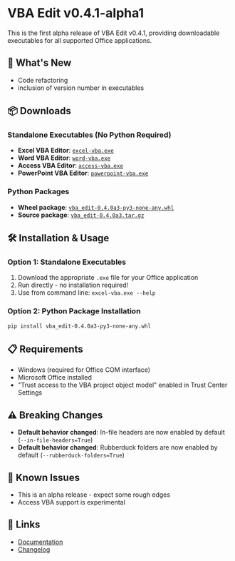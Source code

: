 # VBA Edit v0.4.1-alpha1

This is the first alpha release of VBA Edit v0.4.1, providing downloadable executables for all supported Office applications.

## 🚀 What's New

- Code refactoring
- inclusion of version number in executables

## 📦 Downloads

### Standalone Executables (No Python Required)
- **Excel VBA Editor**: [`excel-vba.exe`](excel-vba.exe)
- **Word VBA Editor**: [`word-vba.exe`](word-vba.exe)  
- **Access VBA Editor**: [`access-vba.exe`](access-vba.exe)
- **PowerPoint VBA Editor**: [`powerpoint-vba.exe`](powerpoint-vba.exe)

### Python Packages
- **Wheel package**: [`vba_edit-0.4.0a3-py3-none-any.whl`](vba_edit-0.4.1a1-py3-none-any.whl)
- **Source package**: [`vba_edit-0.4.0a3.tar.gz`](vba_edit-0.4.1a1.tar.gz)

## 🛠️ Installation & Usage

### Option 1: Standalone Executables
1. Download the appropriate `.exe` file for your Office application
2. Run directly - no installation required!
3. Use from command line: `excel-vba.exe --help`

### Option 2: Python Package Installation
```bash
pip install vba_edit-0.4.0a3-py3-none-any.whl
```

## 📋 Requirements

- Windows (required for Office COM interface)
- Microsoft Office installed
- "Trust access to the VBA project object model" enabled in Trust Center Settings

## ⚠️ Breaking Changes

- **Default behavior changed**: In-file headers are now enabled by default (`--in-file-headers=True`)
- **Default behavior changed**: Rubberduck folders are now enabled by default (`--rubberduck-folders=True`)

## 🐛 Known Issues

- This is an alpha release - expect some rough edges
- Access VBA support is experimental

## 🔗 Links

- [Documentation](README.md)
- [Changelog](CHANGELOG.md)
